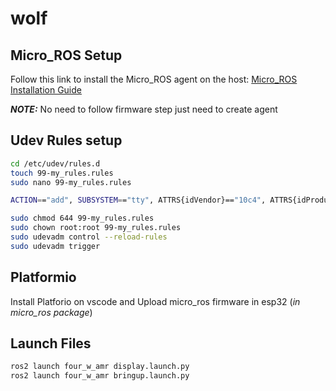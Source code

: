 # wolf

## Micro_ROS Setup

Follow this link to install the Micro_ROS agent on the host: [Micro_ROS Installation Guide](https://micro.ros.org/docs/tutorials/core/first_application_linux/)

**_NOTE:_** No need to follow firmware step just need to create agent

## Udev Rules setup

```bash
cd /etc/udev/rules.d
touch 99-my_rules.rules
sudo nano 99-my_rules.rules
```
```bash
ACTION=="add", SUBSYSTEM=="tty", ATTRS{idVendor}=="10c4", ATTRS{idProduct}=="ea60", SYMLINK+="ttyesp32", GROUP="<ADD_GROUP_NAME>", MODE="0660"
```

```bash
sudo chmod 644 99-my_rules.rules 
sudo chown root:root 99-my_rules.rules 
sudo udevadm control --reload-rules        
sudo udevadm trigger
```
## Platformio
Install Platforio on vscode and Upload micro_ros firmware in esp32 (*in micro_ros package*)

## Launch Files

```bash
ros2 launch four_w_amr display.launch.py
ros2 launch four_w_amr bringup.launch.py
```


